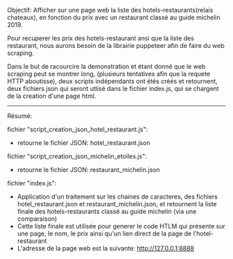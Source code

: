 Objectif: Afficher sur une page web la liste des hotels-restaurants(relais chateaux),
en fonction du prix avec un restaurant classé au guide michelin 2019.

Pour recuperer les prix des hotels-restaurant ansi que la liste des restaurant,
nous aurons besoin de la librairie puppeteer afin de faire du web scraping.

Dans le but de racourcire la demonstration et étant donné que le web scraping peut se montrer long, 
(plusieurs tentatives afin que la requete HTTP aboutisse), deux scripts indépendants ont étés créés et retournent,
deux fichiers json qui seront utlisé dans le fichier index.js,
qui se chargent de la creation d'une page html. 


****************************************************************************************************

Résumé:

fichier "script_creation_json_hotel_restaurant.js":
  * retourne le fichier JSON: hotel_restaurant.json
  
fichier "script_creation_json_michelin_etoiles.js":
  * retourne le fichier JSON: restaurant_michelin.json	
  
fichier "index.js":
  * Application d'un traitement sur les chaines de caracteres,
    des fichiers  hotel_restaurant.json et restaurant_michelin.json,
    et retournent la liste finale des hotels-restaurants classé au guide michelin
    (via une comparaison)
  * Cette liste finale est utilisée pour generer le code HTLM qui présente sur une page,
    le nom, le prix ainsi qu'un lien direct de la page de l'hotel-restaurant
  * L'adresse de la page web est la suivante: http://127.0.0.1:8888

